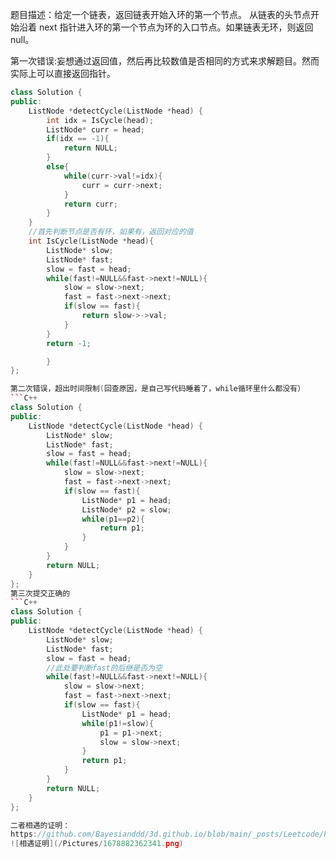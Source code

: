 题目描述：给定一个链表，返回链表开始入环的第一个节点。 从链表的头节点开始沿着 next 指针进入环的第一个节点为环的入口节点。如果链表无环，则返回 null。

第一次错误:妄想通过返回值，然后再比较数值是否相同的方式来求解题目。然而实际上可以直接返回指针。
```C++
class Solution {
public:
    ListNode *detectCycle(ListNode *head) {
        int idx = IsCycle(head);
        ListNode* curr = head;
        if(idx == -1){
            return NULL;
        }
        else{
            while(curr->val!=idx){
                curr = curr->next;
            }
            return curr;
        }
    }
    //首先判断节点是否有环，如果有，返回对应的值
    int IsCycle(ListNode *head){
        ListNode* slow;
        ListNode* fast;
        slow = fast = head;
        while(fast!=NULL&&fast->next!=NULL){
            slow = slow->next;
            fast = fast->next->next;
            if(slow == fast){
                return slow->->val;
            }
        }
        return -1;

        }
};

第二次错误，超出时间限制(回查原因，是自己写代码睡着了，while循环里什么都没有）
```C++
class Solution {
public:
    ListNode *detectCycle(ListNode *head) {
        ListNode* slow;
        ListNode* fast;
        slow = fast = head;
        while(fast!=NULL&&fast->next!=NULL){
            slow = slow->next;
            fast = fast->next->next;
            if(slow == fast){
                ListNode* p1 = head;
                ListNode* p2 = slow;
                while(p1==p2){
                    return p1;
                }
            }
        }
        return NULL;
    }
};
第三次提交正确的
```C++
class Solution {
public:
    ListNode *detectCycle(ListNode *head) {
        ListNode* slow;
        ListNode* fast;
        slow = fast = head;
        //此处要判断fast的后继是否为空
        while(fast!=NULL&&fast->next!=NULL){
            slow = slow->next;
            fast = fast->next->next;
            if(slow == fast){
                ListNode* p1 = head;
                while(p1!=slow){
                    p1 = p1->next;
                    slow = slow->next;
                }
                return p1;
            }
        }
        return NULL;
    }
};

二者相遇的证明：
https://github.com/Bayesianddd/3d.github.io/blob/main/_posts/Leetcode/Pictures/1678882362341.png?raw=true
![相遇证明](/Pictures/1678882362341.png)
